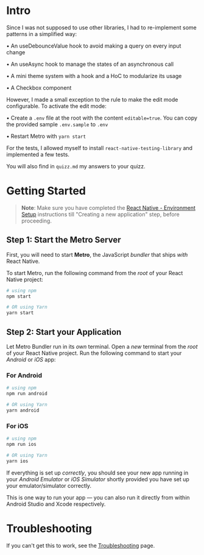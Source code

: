# Intro 

Since I was not supposed to use other libraries, I had to re-implement some patterns in a simplified way:

•	An useDebounceValue hook to avoid making a query on every input change

•	An useAsync hook to manage the states of an asynchronous call

•	A mini theme system with a hook and a HoC to modularize its usage

•	A Checkbox component

However, I made a small exception to the rule to make the edit mode configurable. To activate the edit mode:

•	Create a `.env` file at the root with the content `editable=true`. You can copy the provided sample `.env.sample` to `.env`

•	Restart Metro with `yarn start`

For the tests, I allowed myself to install `react-native-testing-library` and implemented a few tests.

You will also find in `quizz.md` my answers to your quizz.

# Getting Started

>**Note**: Make sure you have completed the [React Native - Environment Setup](https://reactnative.dev/docs/environment-setup) instructions till "Creating a new application" step, before proceeding.

## Step 1: Start the Metro Server

First, you will need to start **Metro**, the JavaScript _bundler_ that ships _with_ React Native.

To start Metro, run the following command from the _root_ of your React Native project:

```bash
# using npm
npm start

# OR using Yarn
yarn start
```

## Step 2: Start your Application

Let Metro Bundler run in its _own_ terminal. Open a _new_ terminal from the _root_ of your React Native project. Run the following command to start your _Android_ or _iOS_ app:

### For Android

```bash
# using npm
npm run android

# OR using Yarn
yarn android
```

### For iOS

```bash
# using npm
npm run ios

# OR using Yarn
yarn ios
```

If everything is set up _correctly_, you should see your new app running in your _Android Emulator_ or _iOS Simulator_ shortly provided you have set up your emulator/simulator correctly.

This is one way to run your app — you can also run it directly from within Android Studio and Xcode respectively.

# Troubleshooting

If you can't get this to work, see the [Troubleshooting](https://reactnative.dev/docs/troubleshooting) page.

